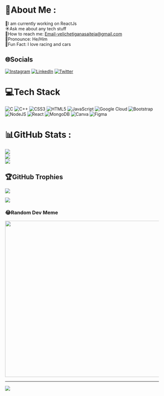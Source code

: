 # 💫About Me :
🔭I am currently working on ReactJs <br>
☀️Ask me about any tech stuff <br>
📨How to reach me: Email-velichetiganasaiteja@gmail.com <br>
🙂Pronounce: He/Him <br>
🥂Fun Fact: I love racing and cars <br>

## 🌐Socials
[![Instagram](https://img.shields.io/badge/Instagram-%23E4405F.svg?logo=Instagram&logoColor=white)](https://instagram.com/thenameis_gana_) [![LinkedIn](https://img.shields.io/badge/LinkedIn-%230077B5.svg?logo=linkedin&logoColor=white)](https://linkedin.com/in/gana-sai-teja-velicheti) [![Twitter](https://img.shields.io/badge/Twitter-%231DA1F2.svg?logo=Twitter&logoColor=white)](https://twitter.com/@Ganasaiteja1) 

# 💻Tech Stack
![C](https://img.shields.io/badge/c-%2300599C.svg?style=for-the-badge&logo=c&logoColor=white) ![C++](https://img.shields.io/badge/c++-%2300599C.svg?style=for-the-badge&logo=c%2B%2B&logoColor=white) ![CSS3](https://img.shields.io/badge/css3-%231572B6.svg?style=for-the-badge&logo=css3&logoColor=white) ![HTML5](https://img.shields.io/badge/html5-%23E34F26.svg?style=for-the-badge&logo=html5&logoColor=white) ![JavaScript](https://img.shields.io/badge/javascript-%23323330.svg?style=for-the-badge&logo=javascript&logoColor=%23F7DF1E) ![Google Cloud](https://img.shields.io/badge/Google%20Cloud-%234285F4.svg?style=for-the-badge&logo=google-cloud&logoColor=white) ![Bootstrap](https://img.shields.io/badge/bootstrap-%23563D7C.svg?style=for-the-badge&logo=bootstrap&logoColor=white) ![NodeJS](https://img.shields.io/badge/node.js-6DA55F?style=for-the-badge&logo=node.js&logoColor=white) ![React](https://img.shields.io/badge/react-%2320232a.svg?style=for-the-badge&logo=react&logoColor=%2361DAFB) ![MongoDB](https://img.shields.io/badge/MongoDB-%234ea94b.svg?style=for-the-badge&logo=mongodb&logoColor=white) ![Canva](https://img.shields.io/badge/Canva-%2300C4CC.svg?style=for-the-badge&logo=Canva&logoColor=white) 	![Figma](https://img.shields.io/badge/figma-%23F24E1E.svg?style=for-the-badge&logo=figma&logoColor=white)
# 📊GitHub Stats :
![](https://github-readme-stats.vercel.app/api?username=gana-18&theme=tokyonight&hide_border=true&include_all_commits=false&count_private=true)<br/>
![](https://github-readme-streak-stats.herokuapp.com/?user=gana-18&theme=tokyonight&hide_border=true)<br/>
![](https://github-readme-stats.vercel.app/api/top-langs/?username=gana-18&theme=tokyonight&hide_border=true&include_all_commits=false&count_private=true&layout=compact)

## 🏆GitHub Trophies
![](https://github-profile-trophy.vercel.app/?username=gana-18&theme=monokai&no-frame=true&no-bg=false&margin-w=4)

![](https://quotes-github-readme.vercel.app/api?type=horizontal&theme=gruvbox)

### 😂Random Dev Meme
<img src="https://random-memer.herokuapp.com/" width="512px"/>

---
[![](https://visitcount.itsvg.in/api?id=gana-18&icon=0&color=0)](https://visitcount.itsvg.in)
